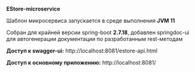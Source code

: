 **EStore-microservice**

Шаблон микросервиса запускается в среде выполнения **JVM 11**

Собран для крайней версии spring-boot **2.7.18**, добавлен springdoc-ui для автогенерации документации по разработанным rest-методам

**Доступ к swagger-ui:** http://localhost:8081/estore-api.html

**Доступ к основному приложению:** http://localhost:8081/
